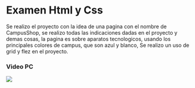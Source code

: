 # Examen Html y Css

Se realizo el proyecto con la idea de una pagina con el nombre de CampusShop, se realizo todas las indicaciones dadas en el proyecto y demas cosas, la pagina es sobre aparatos tecnologicos, usando los principales colores de campus, que son azul y blanco, Se realizo un uso de grid y flez en el proyecto.

### Video PC

![](https://github.com/OscarSebastianRuedaRojas/examenHtmlYCss/blob/main/storage/gif/PC.gif)